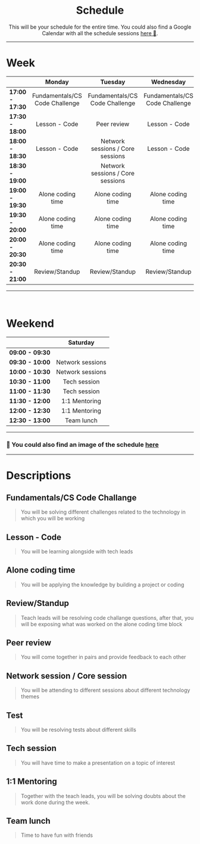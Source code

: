 <h1 align="center">Schedule</h1>
<p align="center">This will be your schedule for the entire time. You could also find a Google Calendar with all the schedule sessions  <a href="https://calendar.google.com/calendar/u/1?cid=Y190aTllaXNuazExaGhsNXRrOHZvNHRkdGs3MEBncm91cC5jYWxlbmRhci5nb29nbGUuY29t">here 📅</a>.</p>

------

# Week

|               		|             Monday             	|              Tuesday             	|            Wednesday           	|            Thursday            	|       Friday      	|
|:------------------	|:------------------------------:	|:--------------------------------:	|:------------------------------:	|:------------------------------:	|:-----------------:	|
| **17:00 - 17:30** 	| Fundamentals/CS Code Challenge 	|  Fundamentals/CS Code Challenge  	| Fundamentals/CS Code Challenge 	| Fundamentals/CS Code Challenge 	|                   	|
| **17:30 - 18:00** 	|          Lesson - Code         	|            Peer review           	|          Lesson - Code         	|           Peer review          	| Alone coding time 	|
| **18:00 - 18:30** 	|          Lesson - Code         	| Network sessions / Core sessions 	|          Lesson - Code         	|          Lesson - Code         	| Alone coding time 	|
| **18:30 - 19:00** 	|                                	| Network sessions / Core sessions 	|                                	|                                	|   Tech sessions   	|
| **19:00 - 19:30** 	|        Alone coding time       	|         Alone coding time        	|        Alone coding time       	|        Alone coding time       	|   Tech sessions   	|
| **19:30 - 20:00** 	|        Alone coding time       	|         Alone coding time        	|        Alone coding time       	|        Alone coding time       	|   1:1 Mentoring   	|
| **20:00 - 20:30** 	|        Alone coding time       	|         Alone coding time        	|        Alone coding time       	|        Alone coding time       	|   1:1 Mentoring   	|
| **20:30 - 21:00** 	|         Review/Standup         	|          Review/Standup          	|         Review/Standup         	|         Review/Standup         	|     Team lunch    	|

------

<br>

# Weekend

|               		|     Saturday     	|
|:-----------------:	|:----------------:	|
| **09:00 - 09:30** 	|                  	|
| **09:30 - 10:00** 	| Network sessions 	|
| **10:00 - 10:30** 	| Network sessions 	|
| **10:30 - 11:00** 	|   Tech session   	|
| **11:00 - 11:30** 	|   Tech session   	|
| **11:30 - 12:00** 	|   1:1 Mentoring  	|
| **12:00 - 12:30** 	|   1:1 Mentoring  	|
| **12:30 - 13:00** 	|    Team lunch    	|

------

### 📅 You could also find an image of the schedule [here](../assets/schedule/0_schedule_2021.png)
 
---

# Descriptions

## Fundamentals/CS Code Challange
> You will be solving different challenges related to the technology in which you will be working

## Lesson - Code
> You will be learning alongside with tech leads

## Alone coding time
> You will be applying the knowledge by building a project or coding 

## Review/Standup
> Teach leads will be resolving code challange questions, after that, you will be exposing what was worked on the alone coding time block

## Peer review
> You will come together in pairs and provide feedback to each other

## Network session / Core session
> You will be attending to different sessions about different technology themes

## Test
> You will be resolving tests about different skills

## Tech session
> You will have time to make a presentation on a topic of interest

## 1:1 Mentoring
> Together with the teach leads, you will be solving doubts about the work done during the week.

## Team lunch
> Time to have fun with friends